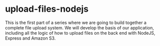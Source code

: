 # upload-files-nodejs
This is the first part of a series where we are going to build together a complete file upload system. We will develop the basis of our application, including all the logic of how to upload files on the back end with NodeJS, Express and Amazon S3.
